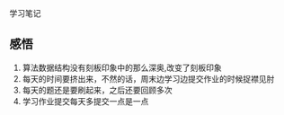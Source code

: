 学习笔记

## 感悟
1. 算法数据结构没有刻板印象中的那么深奥,改变了刻板印象
2. 每天的时间要挤出来，不然的话，周末边学习边提交作业的时候捉襟见肘
3. 每天的题还是要刷起来，之后还要回顾多次
4. 学习作业提交每天多提交一点是一点